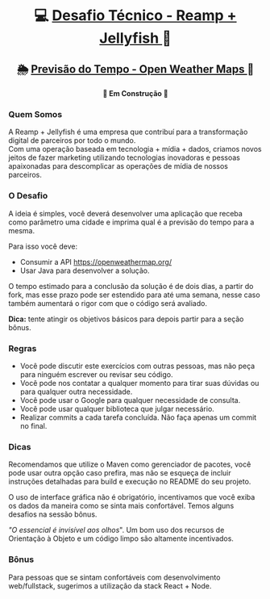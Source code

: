 <h1 align="center">
     💻 <a href="https://www.reamp.com.br/" alt=""> Desafio Técnico - Reamp + Jellyfish </a> 🎲
</h1>
<h2 align="center">
     🌦️️ <a href="https://openweathermap.org/" alt="programa de previsão do tempo"> Previsão do Tempo - Open Weather Maps </a> 🌈
</h2>

<h4 align="center">
	🚧 Em Construção 🚧
</h4>

<h3>Quem Somos</h3>
<p>
     A Reamp + Jellyfish é uma empresa que contribuí para a transformação digital de parceiros por todo o mundo. 
     <br>
     Com uma operação baseada em tecnologia + mídia + dados, criamos novos jeitos de fazer marketing utilizando tecnologias inovadoras e pessoas apaixonadas para descomplicar as operações de mídia de nossos parceiros.
</p>

<h3>O Desafio</h3>
A ideia é simples, você deverá desenvolver uma aplicação que receba como parâmetro uma cidade e imprima qual é a previsão do tempo para a mesma. 

Para isso você deve:
- Consumir a API https://openweathermap.org/ 
- Usar Java para desenvolver a solução.

O tempo estimado para a conclusão da solução é de dois dias, a partir do fork, mas esse prazo pode ser estendido para até uma semana, nesse caso também aumentará o rigor com que o código será avaliado.

<b>Dica:</b> tente atingir os objetivos básicos para depois partir para a seção bônus.

</p>

<h3>Regras</h3>

- Você pode discutir este exercícios com outras pessoas, mas não peça para ninguém escrever ou revisar seu código.
- Você pode nos contatar a qualquer momento para tirar suas dúvidas ou para qualquer outra necessidade.
- Você pode usar o Google para qualquer necessidade de consulta.
- Você pode usar qualquer biblioteca que julgar necessário.
- Realizar commits a cada tarefa concluída. Não faça apenas um commit no final.

<h3>Dicas</h3>
<p>Recomendamos que utilize o Maven como gerenciador de pacotes, você pode usar outra opção caso prefira, mas não se esqueça de incluir instruções detalhadas para build e execução no README do seu projeto.</p>
<p>O uso de interface gráfica não é obrigatório, incentivamos que você exiba os dados da maneira como se sinta mais confortável. Temos alguns desafios na sessão bônus. </p>
<p>
<i>"O essencial é invisível aos olhos</i>". Um bom uso dos recursos de Orientação à Objeto e um código limpo são altamente incentivados.
<br>
</p>

<h3>Bônus</h3>
  <p>Para pessoas que se sintam confortáveis com desenvolvimento web/fullstack, sugerimos a  utilização da stack React + Node.</p>

